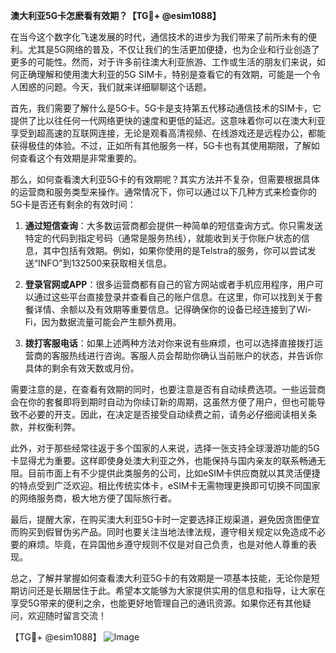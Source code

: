 **澳大利亚5G卡怎麽看有效期？【TG💪+ @esim1088】**

在当今这个数字化飞速发展的时代，通信技术的进步为我们带来了前所未有的便利。尤其是5G网络的普及，不仅让我们的生活更加便捷，也为企业和行业创造了更多的可能性。然而，对于许多前往澳大利亚旅游、工作或生活的朋友们来说，如何正确理解和使用澳大利亚的5G SIM卡，特别是查看它的有效期，可能是一个令人困惑的问题。今天，我们就来详细聊聊这个话题。

首先，我们需要了解什么是5G卡。5G卡是支持第五代移动通信技术的SIM卡，它提供了比以往任何一代网络更快的速度和更低的延迟。这意味着你可以在澳大利亚享受到超高速的互联网连接，无论是观看高清视频、在线游戏还是远程办公，都能获得极佳的体验。不过，正如所有其他服务一样，5G卡也有其使用期限，了解如何查看这个有效期是非常重要的。

那么，如何查看澳大利亚5G卡的有效期呢？其实方法并不复杂，但需要根据具体的运营商和服务类型来操作。通常情况下，你可以通过以下几种方式来检查你的5G卡是否还有剩余的有效时间：

1. **通过短信查询**：大多数运营商都会提供一种简单的短信查询方式。你只需发送特定的代码到指定号码（通常是服务热线），就能收到关于你账户状态的信息，其中包括有效期。例如，如果你使用的是Telstra的服务，你可以尝试发送“INFO”到132500来获取相关信息。

2. **登录官网或APP**：很多运营商都有自己的官方网站或者手机应用程序，用户可以通过这些平台直接登录并查看自己的账户信息。在这里，你可以找到关于套餐详情、余额以及有效期等重要信息。记得确保你的设备已经连接到了Wi-Fi，因为数据流量可能会产生额外费用。

3. **拨打客服电话**：如果上述两种方法对你来说有些麻烦，也可以选择直接拨打运营商的客服热线进行咨询。客服人员会帮助你确认当前账户的状态，并告诉你具体的剩余有效天数或月份。

需要注意的是，在查看有效期的同时，也要注意是否有自动续费选项。一些运营商会在你的套餐即将到期时自动为你续订新的周期，这虽然方便了用户，但也可能导致不必要的开支。因此，在决定是否接受自动续费之前，请务必仔细阅读相关条款，并权衡利弊。

此外，对于那些经常往返于多个国家的人来说，选择一张支持全球漫游功能的5G卡显得尤为重要。这样即使身处澳大利亚之外，也能保持与国内亲友的联系畅通无阻。目前市面上有不少提供此类服务的公司，比如eSIM卡供应商就以其灵活便捷的特点受到广泛欢迎。相比传统实体卡，eSIM卡无需物理更换即可切换不同国家的网络服务商，极大地方便了国际旅行者。

最后，提醒大家，在购买澳大利亚5G卡时一定要选择正规渠道，避免因贪图便宜而购买到假冒伪劣产品。同时也要关注当地法律法规，遵守相关规定以免造成不必要的麻烦。毕竟，在异国他乡遵守规则不仅是对自己负责，也是对他人尊重的表现。

总之，了解并掌握如何查看澳大利亚5G卡的有效期是一项基本技能，无论你是短期访问还是长期居住于此。希望本文能够为大家提供实用的信息和指导，让大家在享受5G带来的便利之余，也能更好地管理自己的通讯资源。如果你还有其他疑问，欢迎随时留言交流！

【TG💪+ @esim1088】
![Image](https://i.postimg.cc/4NQfJmqS/Snipaste-2025-05-13-00-14-12.png)